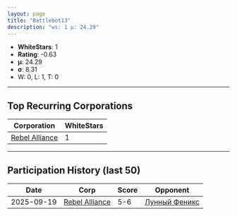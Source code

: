 ```yaml
---
layout: page
title: "Battlebot13"
description: "ws: 1 μ: 24.29"
---
```

- **WhiteStars**: 1
- **Rating**: -0.63
- **μ**: 24.29  
- **σ**: 8.31
- W: 0, L: 1, T: 0

---

## Top Recurring Corporations

| Corporation | WhiteStars |
| --- | --- |
| [Rebel Alliance](https://ws.tsl.rocks/corp/63e58bd850ba84e710d43b92c7489a3beb350ab8e665a10e7a7e3ab4acdf8df9/) | 1 |

---

## Participation History (last 50)

| Date | Corp | Score | Opponent |
| --- | --- | --- | --- |
| 2025-09-19 | [Rebel Alliance](https://ws.tsl.rocks/corp/63e58bd850ba84e710d43b92c7489a3beb350ab8e665a10e7a7e3ab4acdf8df9/) | 5-6 | [Лунный Феникс](https://ws.tsl.rocks/corp/457b7f76314e0ee24752aaf2396afac9027cfbdcca2a9863add962250ccbf389/) |